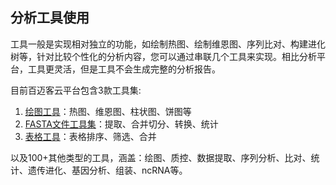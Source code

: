 ## 分析工具使用

工具一般是实现相对独立的功能，如绘制热图、绘制维恩图、序列比对、构建进化树等，针对比较个性化的分析内容，您可以通过串联几个工具来实现。相比分析平台，工具更灵活，但是工具不会生成完整的分析报告。

目前百迈客云平台包含3款工具集:
1. [绘图工具](https://console.biocloud.net/static/index.html#/drawtools/intoDrawTool)：热图、维恩图、柱状图、饼图等
2. [FASTA文件工具集](https://console.biocloud.net/static/index.html#/fastatoolset/0/dataimport)：提取、合并切分、转换、统计
3. [表格工具](https://console.biocloud.net/drawtools/formTool/formEdit#!/)：表格排序、筛选、合并

以及100+其他类型的工具，涵盖：绘图、质控、数据提取、序列分析、比对、统计、遗传进化、基因分析、组装、ncRNA等。

